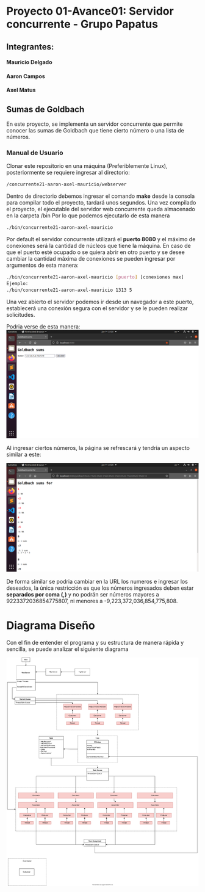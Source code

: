# Proyecto 01-Avance01: Servidor concurrente - Grupo Papatus

## Integrantes:
#### Mauricio Delgado
#### Aaron Campos
#### Axel Matus 

## Sumas de Goldbach
En este proyecto, se implementa un servidor concurrente que permite conocer las sumas de Goldbach que tiene cierto número o una lista de números. 

### Manual de Usuario
Clonar este repositorio en una máquina (Preferiblemente Linux), posteriormente se requiere ingresar al directorio:
```bash
/concurrente21-aaron-axel-mauricio/webserver
``` 
Dentro de directorio debemos ingresar el comando **make** desde la consola para compilar todo el proyecto, tardará unos segundos.
Una vez compilado el proyecto, el ejecutable del servidor web concurrente queda almacenado en la carpeta /bin
Por lo que podemos ejecutarlo de esta manera
```bash
./bin/concurrente21-aaron-axel-mauricio
``` 
Por default el servidor concurrente utilizará el **puerto 8080** y el máximo de conexiones será la cantidad de núcleos que tiene la máquina.
En caso de que el puerto esté ocupado o se quiera abrir en otro puerto y se desee cambiar la cantidad máxima de conexiones se pueden ingresar por argumentos de esta manera:
```bash
./bin/concurrente21-aaron-axel-mauricio [puerto] [conexiones max]
Ejemplo:
./bin/concurrente21-aaron-axel-mauricio 1313 5
``` 
Una vez abierto el servidor podemos ir desde un navegador a este puerto, establecerá una conexión segura con el servidor y se le pueden realizar solicitudes.

Podria verse de esta manera:
![Ingresando al Home del servidor](img/Goldbach_Home.png "Servidor Web corriendo en el puerto 8080")

Al ingresar ciertos números, la página se refrescará y tendría un aspecto similar a este:

![Realizando una solicitud al servidor](img/Consulta_goldbach.png "Consulta al servidor Web")

De forma similar se podria cambiar en la URL los numeros e ingresar los deseados, la única restricción es que los números ingresados deben estar **separados por coma (,)**
y no podrán ser números mayores a 9223372036854775807, ni menores a -9,223,372,036,854,775,808.

# Diagrama Diseño

Con el fin de entender el programa y su estructura de manera rápida y sencilla, se puede analizar el siguiente diagrama

![Diseño Servidor Web](img/uml_segundoavance.svg "Diagrama servidor Web")



